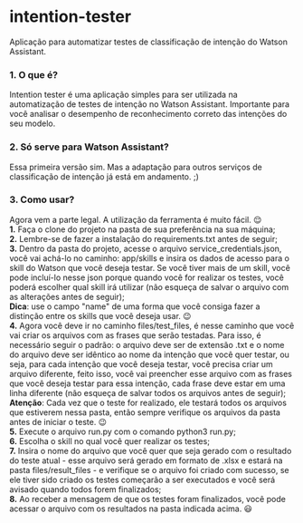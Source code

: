 # intention-tester
Aplicação para automatizar testes de classificação de intenção do Watson Assistant.

### 1. O que é?
Intention tester é uma aplicação simples para ser utilizada na automatização de testes de intenção no Watson Assistant.
Importante para você analisar o desempenho de reconhecimento correto das intenções do seu modelo.

### 2. Só serve para Watson Assistant?
Essa primeira versão sim. Mas a adaptação para outros serviços de classificação de intenção já está em andamento. ;)

### 3. Como usar?
Agora vem a parte legal. A utilização da ferramenta é muito fácil. :relieved:  
**1.** Faça o clone do projeto na pasta de sua preferência na sua máquina;  
**2.** Lembre-se de fazer a instalação do requirements.txt antes de seguir;  
**3.** Dentro da pasta do projeto, acesse o arquivo service_credentials.json, você vai achá-lo no caminho: app/skills e insira os dados de acesso para o skill do Watson que você deseja testar. Se você tiver mais de um skill, você pode incluí-lo nesse json porque quando você for realizar os testes, você poderá escolher qual skill irá utilizar (não esqueça de salvar o arquivo com as alterações antes de seguir);  
**__Dica__**: use o campo "name" de uma forma que você consiga fazer a distinção entre os skills que você deseja usar. :wink:  
**4.** Agora você deve ir no caminho files/test_files, é nesse caminho que você vai criar os arquivos com as frases que serão testadas. Para isso, é necessário seguir o padrão: o arquivo deve ser de extensão .txt e o nome do arquivo deve ser idêntico ao nome da intenção que você quer testar, ou seja, para cada intenção que você deseja testar, você precisa criar um arquivo diferente, feito isso, você vai preencher esse arquivo com as frases que você deseja testar para essa intenção, cada frase deve estar em uma linha diferente (não esqueça de salvar todos os arquivos antes de seguir);  
__**Atenção**__: Cada vez que o teste for realizado, ele testará todos os arquivos que estiverem nessa pasta, então sempre verifique os arquivos da pasta antes de iniciar o teste. :wink:  
**5.** Execute o arquivo run.py com o comando python3 run.py;  
**6.** Escolha o skill no qual você quer realizar os testes;  
**7.** Insira o nome do arquivo que você quer que seja gerado com o resultado do teste atual - esse arquivo será gerado em formato de .xlsx e estará na pasta files/result_files - e verifique se o arquivo foi criado com sucesso, se ele tiver sido criado os testes começarão a ser executados e você será avisado quando todos forem finalizados;  
**8.** Ao receber a mensagem de que os testes foram finalizados, você pode acessar o arquivo com os resultados na pasta indicada acima. :smiley:  

